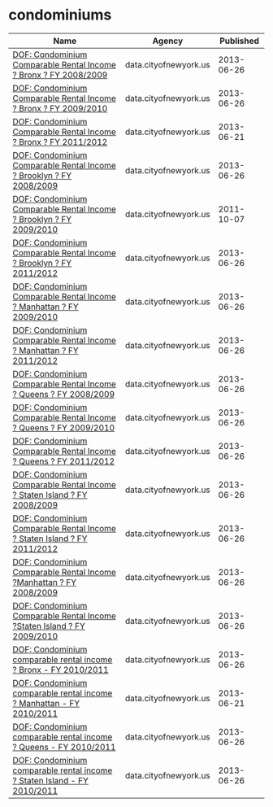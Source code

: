 # condominiums

Name | Agency | Published
---- | ---- | ---------
[DOF: Condominium Comparable Rental Income ? Bronx ? FY 2008/2009](../datasets/en2c-j6tw.md) | data.cityofnewyork.us | 2013-06-26
[DOF: Condominium Comparable Rental Income ? Bronx ? FY 2009/2010](../datasets/n2s5-fumm.md) | data.cityofnewyork.us | 2013-06-26
[DOF: Condominium Comparable Rental Income ? Bronx ? FY 2011/2012](../datasets/3qfc-4tta.md) | data.cityofnewyork.us | 2013-06-21
[DOF: Condominium Comparable Rental Income ? Brooklyn ? FY 2008/2009](../datasets/rmv8-86p4.md) | data.cityofnewyork.us | 2013-06-26
[DOF: Condominium Comparable Rental Income ? Brooklyn ? FY 2009/2010](../datasets/w6yt-hctp.md) | data.cityofnewyork.us | 2011-10-07
[DOF: Condominium Comparable Rental Income ? Brooklyn ? FY 2011/2012](../datasets/bss9-579f.md) | data.cityofnewyork.us | 2013-06-26
[DOF: Condominium Comparable Rental Income ? Manhattan ? FY 2009/2010](../datasets/ad4c-mphb.md) | data.cityofnewyork.us | 2013-06-26
[DOF: Condominium Comparable Rental Income ? Manhattan ? FY 2011/2012](../datasets/dvzp-h4k9.md) | data.cityofnewyork.us | 2013-06-26
[DOF: Condominium Comparable Rental Income ? Queens ? FY 2008/2009](../datasets/m59i-mqex.md) | data.cityofnewyork.us | 2013-06-26
[DOF: Condominium Comparable Rental Income ? Queens ? FY 2009/2010](../datasets/crbs-vur7.md) | data.cityofnewyork.us | 2013-06-26
[DOF: Condominium Comparable Rental Income ? Queens ? FY 2011/2012](../datasets/jcih-dj9q.md) | data.cityofnewyork.us | 2013-06-26
[DOF: Condominium Comparable Rental Income ? Staten Island ? FY 2008/2009](../datasets/cyfw-hfqk.md) | data.cityofnewyork.us | 2013-06-26
[DOF: Condominium Comparable Rental Income ? Staten Island ? FY 2011/2012](../datasets/tkdy-59zg.md) | data.cityofnewyork.us | 2013-06-26
[DOF: Condominium Comparable Rental Income ?Manhattan ? FY 2008/2009](../datasets/956m-xy24.md) | data.cityofnewyork.us | 2013-06-26
[DOF: Condominium Comparable Rental Income ?Staten Island ? FY 2009/2010](../datasets/wv4q-e75v.md) | data.cityofnewyork.us | 2013-06-26
[DOF: Condominium comparable rental income ? Bronx - FY 2010/2011](../datasets/bawj-6bgn.md) | data.cityofnewyork.us | 2013-06-26
[DOF: Condominium comparable rental income ? Manhattan - FY 2010/2011](../datasets/ikqj-pyhc.md) | data.cityofnewyork.us | 2013-06-21
[DOF: Condominium comparable rental income ? Queens - FY 2010/2011](../datasets/s3zn-tf7c.md) | data.cityofnewyork.us | 2013-06-26
[DOF: Condominium comparable rental income ? Staten Island - FY 2010/2011](../datasets/a5qt-5jpu.md) | data.cityofnewyork.us | 2013-06-26

